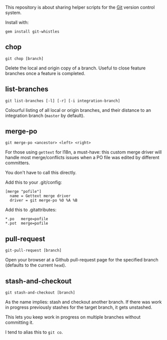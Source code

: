 
This repository is about sharing helper scripts for the [Git](http://git-scm.com/)
version control system.

Install with:

`gem install git-whistles`

## chop

`git chop [branch]`

Delete the local and origin copy of a branch.
Useful to close feature branches once a feature is completed.

## list-branches

`git list-branches [-l] [-r] [-i integration-branch]`

Colourful listing of all local or origin branches, and their distance to an
integration branch (`master` by default).

## merge-po

`git merge-po <ancestor> <left> <right>`

For those using `gettext` for I18n, a must-have: this custom merge driver 
will handle most merge/conflicts issues when a PO file was edited by different
committers.

You don't have to call this directly.

Add this to your .git/config:

    [merge "pofile"]
      name = Gettext merge driver
      driver = git merge-po %O %A %B

Add this to .gitattributes:

    *.po   merge=pofile
    *.pot  merge=pofile


## pull-request

`git-pull-request [branch]`

Open your browser at a Github pull-request page for the specified branch
(defaults to the current `head`).


## stash-and-checkout

`git stash-and-checkout [branch]`

As the name implies: stash and checkout another branch.
If there was work in progress previously stashes for the target branch, it gets
unstashed.

This lets you keep work in progress on multiple branches without committing it.

I tend to alias this to `git co`.
